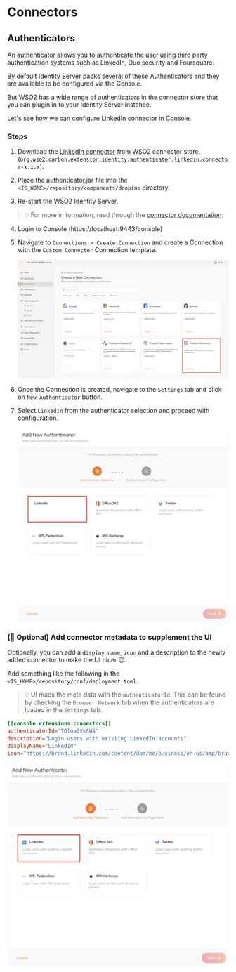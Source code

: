 # Connectors

## Authenticators

An authenticator allows you to authenticate the user using third party authentication systems such as LinkedIn, Duo security and Foursquare.

By default Identity Server packs several of these Authenticators and they are available to be configured via the Console.

But WSO2 has a wide range of authenticators in the [connector store](https://store.wso2.com/store/assets/isconnector/list) that you can plugin in to your Identity Server instance.

Let's see how we can configure LinkedIn connector in Console.

### Steps

1. Download the [LinkedIn connector](https://store.wso2.com/store/assets/isconnector/details/3a4f9dd9-be56-4e79-a925-8d8a4ace5a8f) from WSO2 connector store.(`org.wso2.carbon.extension.identity.authenticator.linkedin.connector-x.x.x`).

2. Place the authenticator.jar file into the 
`<IS_HOME>/repository/components/dropins` directory.

3. Re-start the WSO2 Identity Server. 

> 💡 For more in formation, read through the [connector documentation](https://github.com/wso2-extensions/identity-outbound-auth-linkedIn/blob/master/docs/README.md).

4. Login to Console (https://localhost:9443/console)

5. Navigate to `Connections > Create Connection` and create a Connection with the `Custom Connector` Connection template.

    ![Create Connection with Custom Connector](./assets/create-idp-with-expert-mode.png)

6. Once the Connection is created, navigate to the `Settings` tab and click on `New Authenticator` button.

7. Select `LinkedIn` from the authenticator selection and proceed with configuration.

    ![Configure LinkedIn connector](./assets/configure-linkedin-connector.png)

### (🦄 Optional) Add connector metadata to supplement the UI

Optionally, you can add a `display name`, `icon` and a description to the newly added connector to make the UI nicer 😉.

Add something like the following in the `<IS_HOME>/repository/conf/deployment.toml`.

> 💡 UI maps the meta data with the `authenticatorId`. This can be found by checking the `Browser Network` tab when the authenticators are loaded in the `Settings` tab.

```toml
[[console.extensions.connectors]]
authenticatorId="TGlua2VkSW4"
description="Login users with existing LinkedIn accounts"
displayName="LinkedIn"
icon="https://brand.linkedin.com/content/dam/me/business/en-us/amp/brand-site/v2/bg/LI-Bug.svg.original.svg"
```

![Configure LinkedIn connector](./assets/configure-linkedin-connector-with-meta.png)
